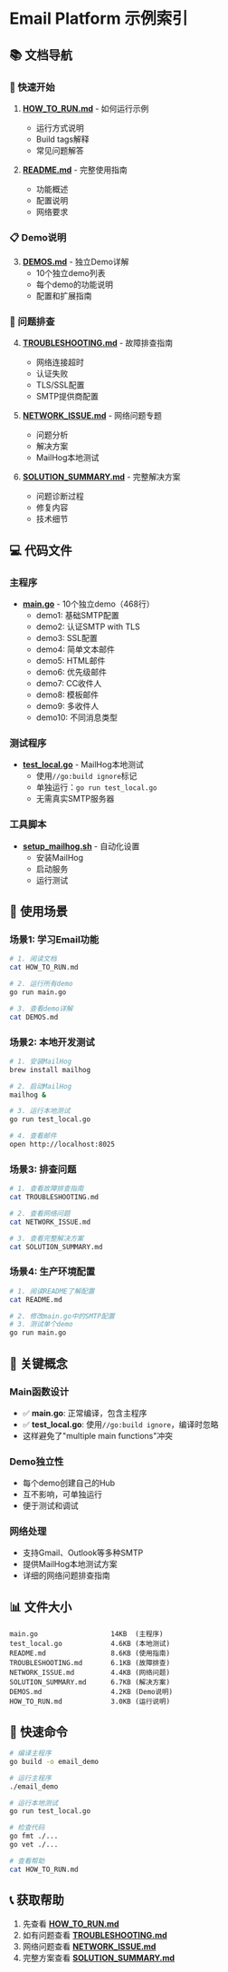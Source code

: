 # Email Platform 示例索引

## 📚 文档导航

### 🚀 快速开始
1. **[HOW_TO_RUN.md](./HOW_TO_RUN.md)** - 如何运行示例
   - 运行方式说明
   - Build tags解释
   - 常见问题解答

2. **[README.md](./README.md)** - 完整使用指南
   - 功能概述
   - 配置说明
   - 网络要求

### 📋 Demo说明
3. **[DEMOS.md](./DEMOS.md)** - 独立Demo详解
   - 10个独立demo列表
   - 每个demo的功能说明
   - 配置和扩展指南

### 🐛 问题排查
4. **[TROUBLESHOOTING.md](./TROUBLESHOOTING.md)** - 故障排查指南
   - 网络连接超时
   - 认证失败
   - TLS/SSL配置
   - SMTP提供商配置

5. **[NETWORK_ISSUE.md](./NETWORK_ISSUE.md)** - 网络问题专题
   - 问题分析
   - 解决方案
   - MailHog本地测试

6. **[SOLUTION_SUMMARY.md](./SOLUTION_SUMMARY.md)** - 完整解决方案
   - 问题诊断过程
   - 修复内容
   - 技术细节

## 💻 代码文件

### 主程序
- **[main.go](./main.go)** - 10个独立demo（468行）
  - demo1: 基础SMTP配置
  - demo2: 认证SMTP with TLS
  - demo3: SSL配置
  - demo4: 简单文本邮件
  - demo5: HTML邮件
  - demo6: 优先级邮件
  - demo7: CC收件人
  - demo8: 模板邮件
  - demo9: 多收件人
  - demo10: 不同消息类型

### 测试程序
- **[test_local.go](./test_local.go)** - MailHog本地测试
  - 使用`//go:build ignore`标记
  - 单独运行：`go run test_local.go`
  - 无需真实SMTP服务器

### 工具脚本
- **[setup_mailhog.sh](./setup_mailhog.sh)** - 自动化设置
  - 安装MailHog
  - 启动服务
  - 运行测试

## 🎯 使用场景

### 场景1: 学习Email功能
```bash
# 1. 阅读文档
cat HOW_TO_RUN.md

# 2. 运行所有demo
go run main.go

# 3. 查看demo详解
cat DEMOS.md
```

### 场景2: 本地开发测试
```bash
# 1. 安装MailHog
brew install mailhog

# 2. 启动MailHog
mailhog &

# 3. 运行本地测试
go run test_local.go

# 4. 查看邮件
open http://localhost:8025
```

### 场景3: 排查问题
```bash
# 1. 查看故障排查指南
cat TROUBLESHOOTING.md

# 2. 查看网络问题
cat NETWORK_ISSUE.md

# 3. 查看完整解决方案
cat SOLUTION_SUMMARY.md
```

### 场景4: 生产环境配置
```bash
# 1. 阅读README了解配置
cat README.md

# 2. 修改main.go中的SMTP配置
# 3. 测试单个demo
go run main.go
```

## 🔑 关键概念

### Main函数设计
- ✅ **main.go**: 正常编译，包含主程序
- ✅ **test_local.go**: 使用`//go:build ignore`，编译时忽略
- 这样避免了"multiple main functions"冲突

### Demo独立性
- 每个demo创建自己的Hub
- 互不影响，可单独运行
- 便于测试和调试

### 网络处理
- 支持Gmail、Outlook等多种SMTP
- 提供MailHog本地测试方案
- 详细的网络问题排查指南

## 📊 文件大小

```
main.go                  14KB  (主程序)
test_local.go            4.6KB (本地测试)
README.md                8.6KB (使用指南)
TROUBLESHOOTING.md       6.1KB (故障排查)
NETWORK_ISSUE.md         4.4KB (网络问题)
SOLUTION_SUMMARY.md      6.7KB (解决方案)
DEMOS.md                 4.2KB (Demo说明)
HOW_TO_RUN.md            3.0KB (运行说明)
```

## 🚀 快速命令

```bash
# 编译主程序
go build -o email_demo

# 运行主程序
./email_demo

# 运行本地测试
go run test_local.go

# 检查代码
go fmt ./...
go vet ./...

# 查看帮助
cat HOW_TO_RUN.md
```

## 📞 获取帮助

1. 先查看 **[HOW_TO_RUN.md](./HOW_TO_RUN.md)**
2. 如有问题查看 **[TROUBLESHOOTING.md](./TROUBLESHOOTING.md)**
3. 网络问题查看 **[NETWORK_ISSUE.md](./NETWORK_ISSUE.md)**
4. 完整方案查看 **[SOLUTION_SUMMARY.md](./SOLUTION_SUMMARY.md)**